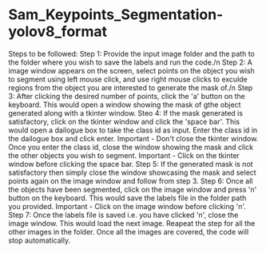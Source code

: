 # Sam_Keypoints_Segmentation-yolov8_format

Steps to be followed:
Step 1: Provide the input image folder and the path to the folder where you wish to save the labels and run the code./n
Step 2: A image window appears on the screen, select points on the object you wish to segment using left mouse click, and use right mouse clicks to exculde regions from the object you are interested to generate the mask of./n
Step 3: After clicking the desired number of points, click the 'a' button on the keyboard. This would open a window showing the mask of gthe object generated along with a tkinter window.
Steo 4: If the mask generated is satisfactory, click on the tkinter window and click the 'space bar'. This would open a dailogue box to take the class id as input. Enter the class id in the dailogue box and click enter. Important - Don't close the tkinter window. Once you enter the class id, close the window showing the mask and click the other objects you wish to segment. Important - Click on the tkinter window before clicking the space bar.
Step 5: If the generated mask is not satisfactory then simply close the window showcasing the mask and select points again on the image window and follow from step 3.
Step 6: Once all the objects have been segmented, click on the image window and press 'n' button on the keyboard. This would save the labels file in the folder path you provided. Important - Click on the image window before clicking 'n'.
Step 7: Once the labels file is saved i.e. you have clicked 'n', close the image window. This would load the next image. Reapeat the step for all the other images in the folder. Once all the images are covered, the code will stop automatically.
